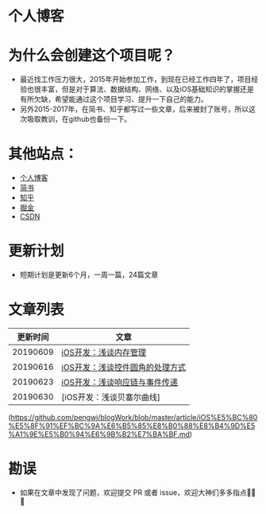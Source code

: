 # 个人博客
# 为什么会创建这个项目呢？
* 最近找工作压力很大，2015年开始参加工作，到现在已经工作四年了，项目经验也很丰富，但是对于算法、数据结构、网络、以及iOS基础知识的掌握还是有所欠缺，希望能通过这个项目学习、提升一下自己的能力。
* 另外2015-2017年，在简书、知乎都写过一些文章，后来被封了账号，所以这次吸取教训，在github也备份一下。

# 其他站点：
* [个人博客](http://www.devpeng.com)
* [简书](https://www.jianshu.com/u/ab82c808132d)
* [知乎](https://www.zhihu.com/people/devpeng)
* [掘金](https://juejin.im/user/5cbfd60df265da036d79bd6c)
* [CSDN](https://blog.csdn.net/ctguqsx)

# 更新计划
* 短期计划是更新6个月，一周一篇，24篇文章
# 文章列表
更新时间 | 文章
-|-
20190609|[iOS开发：浅谈内存管理](https://github.com/pengwj/blogWork/blob/master/article/iOS%E5%BC%80%E5%8F%91%EF%BC%9A%E6%B5%85%E8%B0%88%E5%86%85%E5%AD%98%E7%AE%A1%E7%90%86.md)
20190616|[iOS开发：浅谈控件圆角的处理方式](https://github.com/pengwj/blogWork/blob/master/article/iOS%E5%BC%80%E5%8F%91%EF%BC%9A%E6%B5%85%E8%B0%88%E6%8E%A7%E4%BB%B6%E5%9C%86%E8%A7%92%E7%9A%84%E5%A4%84%E7%90%86%E6%96%B9%E5%BC%8F.md)
20190623|[iOS开发：浅谈响应链与事件传递](https://github.com/pengwj/blogWork/blob/master/article/iOS%E5%BC%80%E5%8F%91%EF%BC%9A%E6%B5%85%E8%B0%88%E5%93%8D%E5%BA%94%E9%93%BE%E4%B8%8E%E4%BA%8B%E4%BB%B6%E4%BC%A0%E9%80%92.md)
20190630|[iOS开发：浅谈贝塞尔曲线]
(https://github.com/pengwj/blogWork/blob/master/article/iOS%E5%BC%80%E5%8F%91%EF%BC%9A%E6%B5%85%E8%B0%88%E8%B4%9D%E5%A1%9E%E5%B0%94%E6%9B%B2%E7%BA%BF.md)


# 勘误
* 如果在文章中发现了问题，欢迎提交 PR 或者 issue，欢迎大神们多多指点🙏🙏🙏


